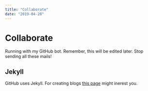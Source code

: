 ```yaml
---
title: "Collaborate"
date: "2019-04-28"
---
```


# Collaborate

Running with my GitHub bot. 
Remember, this will be edited later. 
Stop sending all these mails!

## Jekyll

GitHub uses Jekyll. 
For creating blogs [this page](https://jekyllrb.com/docs/front-matter/) might inerest you. 

